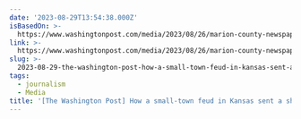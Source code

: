 ```yaml
---
date: '2023-08-29T13:54:38.000Z'
isBasedOn: >-
  https://www.washingtonpost.com/media/2023/08/26/marion-county-newspaper-police-raid-what-really-happened
link: >-
  https://www.washingtonpost.com/media/2023/08/26/marion-county-newspaper-police-raid-what-really-happened
slug: >-
  2023-08-29-the-washington-post-how-a-small-town-feud-in-kansas-sent-a-shock-through
tags:
  - journalism
  - Media
title: '[The Washington Post] How a small-town feud in Kansas sent a shock through '
---
```


